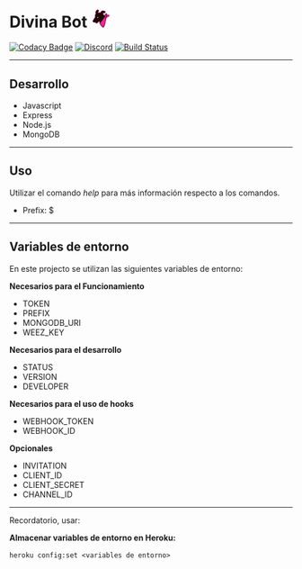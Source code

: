 # <h1>Divina Bot<span style="margin-left:10px"><img style="display:inline-block;" width="30px" src="./Images/DivinaBot.png"></span></h1> 

[![Codacy Badge](https://api.codacy.com/project/badge/Grade/3eefcb69e119414497779076df569b1e)](https://www.codacy.com/manual/JajoScript/DivinaDog?utm_source=github.com&amp;utm_medium=referral&amp;utm_content=JajoScript/DivinaDog&amp;utm_campaign=Badge_Grade)
[![Discord](https://discordapp.com/api/guilds/521334707686998026/widget.png)](https://divinadog.com/discord)
[![Build Status](https://travis-ci.org/joemccann/dillinger.svg?branch=master)](https://travis-ci.org/joemccann/dillinger)

***
## Desarrollo

* Javascript
* Express
* Node.js
* MongoDB

***
## Uso

Utilizar el comando *help* para más información respecto a los comandos.
* Prefix: $

***
## Variables de entorno
En este projecto se utilizan las siguientes variables de entorno:  

**Necesarios para el Funcionamiento**

*   TOKEN
*   PREFIX
*   MONGODB_URI
*   WEEZ_KEY

**Necesarios para el desarrollo**

*   STATUS
*   VERSION
*   DEVELOPER

**Necesarios para el uso de hooks**

*   WEBHOOK_TOKEN
*   WEBHOOK_ID

**Opcionales**

*   INVITATION
*   CLIENT_ID
*   CLIENT_SECRET
*   CHANNEL_ID

***
Recordatorio, usar:

**Almacenar variables de entorno en Heroku:**

    heroku config:set <variables de entorno>

